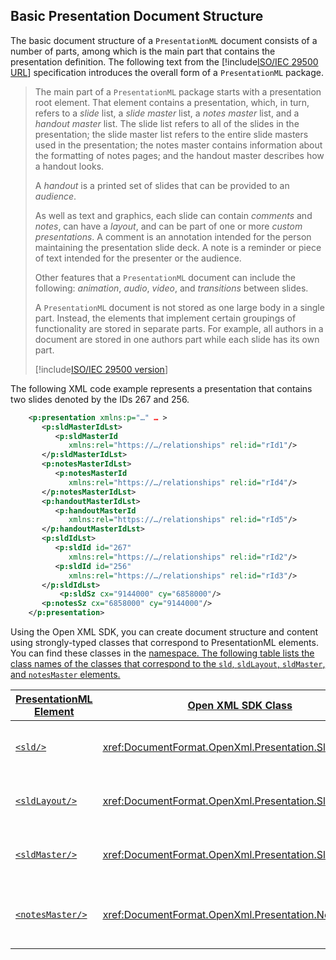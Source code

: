 ## Basic Presentation Document Structure 

The basic document structure of a `PresentationML` document consists of a number of
parts, among which is the main part that contains the presentation
definition. The following text from the [!include[ISO/IEC 29500 URL](../iso-iec-29500-link.md)] specification
introduces the overall form of a `PresentationML` package.

> The main part of a `PresentationML` package
> starts with a presentation root element. That element contains a
> presentation, which, in turn, refers to a *slide* list, a *slide master* list, a *notes
> master* list, and a *handout master* list. The slide list refers to
> all of the slides in the presentation; the slide master list refers to
> the entire slide masters used in the presentation; the notes master
> contains information about the formatting of notes pages; and the
> handout master describes how a handout looks.
> 
> A *handout* is a printed set of slides that can be provided to an
> *audience*.
> 
> As well as text and graphics, each slide can contain *comments* and
> *notes*, can have a *layout*, and can be part of one or more *custom
> presentations*. A comment is an annotation intended for the person
> maintaining the presentation slide deck. A note is a reminder or piece
> of text intended for the presenter or the audience.
> 
> Other features that a `PresentationML`
> document can include the following: *animation*, *audio*, *video*, and
> *transitions* between slides.
> 
> A `PresentationML` document is not stored
> as one large body in a single part. Instead, the elements that
> implement certain groupings of functionality are stored in separate
> parts. For example, all authors in a document are stored in one
> authors part while each slide has its own part.
> 
> [!include[ISO/IEC 29500 version](../iso-iec-29500-version.md)]

The following XML code example represents a presentation that contains
two slides denoted by the IDs 267 and 256.

```xml
    <p:presentation xmlns:p="…" … > 
       <p:sldMasterIdLst>
          <p:sldMasterId
             xmlns:rel="https://…/relationships" rel:id="rId1"/>
       </p:sldMasterIdLst>
       <p:notesMasterIdLst>
          <p:notesMasterId
             xmlns:rel="https://…/relationships" rel:id="rId4"/>
       </p:notesMasterIdLst>
       <p:handoutMasterIdLst>
          <p:handoutMasterId
             xmlns:rel="https://…/relationships" rel:id="rId5"/>
       </p:handoutMasterIdLst>
       <p:sldIdLst>
          <p:sldId id="267"
             xmlns:rel="https://…/relationships" rel:id="rId2"/>
          <p:sldId id="256"
             xmlns:rel="https://…/relationships" rel:id="rId3"/>
       </p:sldIdLst>
           <p:sldSz cx="9144000" cy="6858000"/>
       <p:notesSz cx="6858000" cy="9144000"/>
    </p:presentation>
```

Using the Open XML SDK, you can create document structure and
content using strongly-typed classes that correspond to PresentationML
elements. You can find these classes in the <a href="xref:DocumentFormat.OpenXml.Presentation?displayName=fullName" />
namespace. The following table lists the class names of the classes that
correspond to the `sld`, `sldLayout`, `sldMaster`, and `notesMaster` elements.

| **PresentationML Element** | **Open XML SDK Class** | **Description** |
|---|---|---|
| `<sld/>` | <xref:DocumentFormat.OpenXml.Presentation.Slide> | Presentation Slide. It is the root element of SlidePart. |
| `<sldLayout/>` | <xref:DocumentFormat.OpenXml.Presentation.SlideLayout> | Slide Layout. It is the root element of SlideLayoutPart. |
| `<sldMaster/>` | <xref:DocumentFormat.OpenXml.Presentation.SlideMaster> | Slide Master. It is the root element of SlideMasterPart. |
| `<notesMaster/>` | <xref:DocumentFormat.OpenXml.Presentation.NotesMaster> | Notes Master (or handoutMaster). It is the root element of NotesMasterPart. |